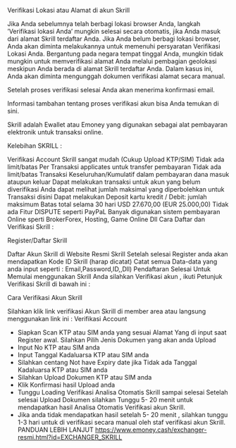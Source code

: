 Verifikasi Lokasi atau Alamat di akun Skrill

Jika Anda sebelumnya telah berbagi lokasi browser Anda, langkah ’Verifikasi lokasi Anda’ mungkin selesai secara otomatis, jika Anda masuk dari alamat Skrill terdaftar Anda.
Jika Anda belum berbagi lokasi browser, Anda akan diminta melakukannya untuk memenuhi persyaratan Verifikasi Lokasi Anda.
Bergantung pada negara tempat tinggal Anda, mungkin tidak mungkin untuk memverifikasi alamat Anda melalui pembagian geolokasi meskipun Anda berada di alamat Skrill terdaftar Anda. Dalam kasus ini, Anda akan diminta mengunggah dokumen verifikasi alamat secara manual.



Setelah proses verifikasi selesai Anda akan menerima konfirmasi email.

Informasi tambahan tentang proses verifikasi akun bisa Anda temukan di sini.



Skrill adalah Ewallet atau Emoney yang digunakan sebagai alat pembayaran elektronik untuk transaksi online.

Kelebihan SKRILL :

Verifikasi Account Skrill sangat mudah (Cukup Upload KTP/SIM)
Tidak ada limit/batas Per Transaksi applicates untuk transfer pembayaran
Tidak ada limit/batas Transaksi Keseluruhan/Kumulatif dalam pembayaran dana masuk ataupun keluar
Dapat melakukan transaksi untuk akun yang belum diverifikasi
Anda dapat melihat jumlah maksimal yang diperbolehkan untuk Transaksi disini
Dapat melakukan Deposit kartu kredit / Debit: jumlah maksimum Batas total selama 30 hari USD 27.670,00 (EUR 25.000,00)
Tidak ada Fitur DISPUTE seperti PayPaL
Banyak digunakan sistem pembayaran Online sperti BrokerForex, Hosting, Game Online Dll
Cara Daftar dan Verifikasi Skrill :

Register/Daftar Skrill

Daftar Akun Skrill di Website Resmi Skrill 
Setelah selesai Register anda akan mendapatkan Kode  ID Skrill (harap dicatat)
Catat semua Data-data yang anda input seperti : Email,Password,ID,,Dll)
Pendaftaran Selesai
Untuk Memulai menggunakan Skrill Anda silahkan Verifikasi akun , ikuti Petunjuk Verifikasi Skrill di bawah ini :

Cara Verifikasi Akun Skrill

Silahkan klik link verifikasi Akun Skrill di member area atau langsung menggunakan link ini :
Verifikasi Account
* Siapkan Scan KTP atau SIM anda yang sesuai Alamat Yang di input saat Register awal.
Silahkan Pilih Jenis Dokumen yang akan anda Upload
* Input No KTP atau SIM anda
* Input Tanggal Kadaluarsa KTP atau SIM anda
* Silahkan centang Not have Expiry date jika Tidak ada Tanggal Kadaluarsa KTP atau SIM anda
* Silahkan Upload Dokumen KTP atau SIM anda
* Klik Konfirmasi hasil Upload anda
* Tunggu  Loading Verifikasi Analisa Otomatis Skrill sampai selesai
Setelah selesai Upload Dokumen silahkan Tunggu 5- 20 menit untuk mendapatkan hasil Analisa Otomatis Verifikasi akun Skrill.
 * Jika anda tidak mendapatkan hasil setelah 5- 20 menit , silahkan tunggu 1-3 hari untuk di verifikasi secara manual oleh staf verifikasi akun Skrill.
PANDUAN LEBIH LANJUT
https://www.emoney.cash/exchanger-resmi.html?id=EXCHANGER_SKRILL
